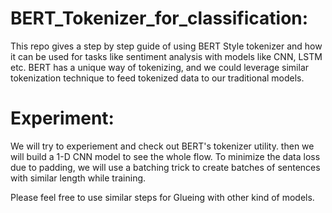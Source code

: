 # BERT_Tokenizer_for_classification:
This repo gives a step by step guide of using BERT Style tokenizer
and how it can be used for tasks like sentiment analysis with models like CNN, LSTM etc.
BERT has a unique way of tokenizing, and we could leverage similar tokenization technique
to feed tokenized data to our traditional models.

# Experiment:
We will try to experiement and check out BERT's tokenizer utility.
then we will build a 1-D CNN model to see the whole flow.
To minimize the data loss due to padding, we will use a batching trick 
to create batches of sentences with similar length while training.

Please feel free to use similar steps for Glueing with other kind of models.


